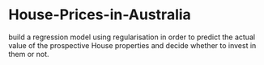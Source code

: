 # House-Prices-in-Australia
build a regression model using regularisation in order to predict the actual value of the prospective House properties and decide whether to invest in them or not.
